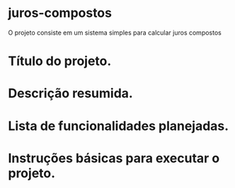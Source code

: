 # juros-compostos
O projeto consiste em um sistema simples para calcular juros compostos
# Título do projeto.
# Descrição resumida.
# Lista de funcionalidades planejadas.
# Instruções básicas para executar o projeto.

